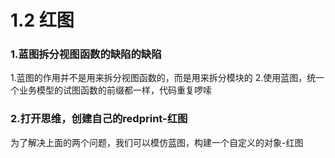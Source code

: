 # 1.2 红图

### 1.蓝图拆分视图函数的缺陷的缺陷

1.蓝图的作用并不是用来拆分视图函数的，而是用来拆分模块的
2.使用蓝图，统一个业务模型的试图函数的前缀都一样，代码重复啰嗦

### 2.打开思维，创建自己的redprint-红图

为了解决上面的两个问题，我们可以模仿蓝图，构建一个自定义的对象-红图